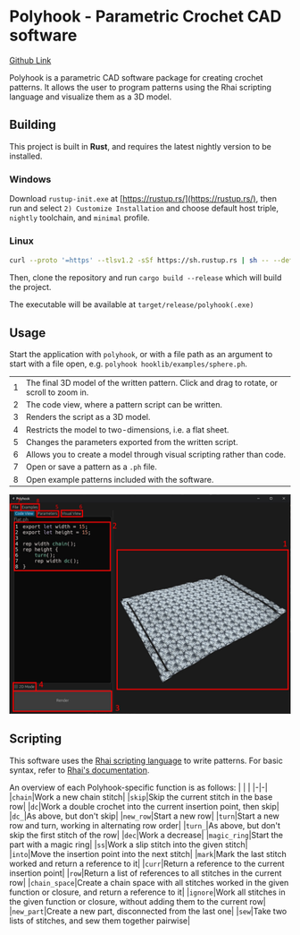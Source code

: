 # Polyhook - Parametric Crochet CAD software
[Github Link](https://github.com/william-gooch/polyhook)

Polyhook is a parametric CAD software package for creating crochet patterns. It allows the user to program patterns using the Rhai scripting language and visualize them as a 3D model.

## Building

This project is built in **Rust**, and requires the latest nightly version to be installed.

### Windows
Download `rustup-init.exe` at [https://rustup.rs/](https://rustup.rs/), then run and select `2) Customize Installation` and choose default host triple, `nightly` toolchain, and `minimal` profile.

### Linux
```bash
curl --proto '=https' --tlsv1.2 -sSf https://sh.rustup.rs | sh -- --default-toolchain nightly --profile minimal
```

Then, clone the repository and run `cargo build --release` which will build the project.

The executable will be available at `target/release/polyhook(.exe)`

## Usage

Start the application with `polyhook`, or with a file path as an argument to start with a file open, e.g. `polyhook hooklib/examples/sphere.ph`.

|   |                                                                                            |
|---|--------------------------------------------------------------------------------------------|
| 1 | The final 3D model of the written pattern. Click and drag to rotate, or scroll to zoom in. |
| 2 | The code view, where a pattern script can be written.                                      |
| 3 | Renders the script as a 3D model.                                                          |
| 4 | Restricts the model to two-dimensions, i.e. a flat sheet.                                  |
| 5 | Changes the parameters exported from the written script.                                   |
| 6 | Allows you to create a model through visual scripting rather than code.                    |
| 7 | Open or save a pattern as a `.ph` file.                                                    |
| 8 | Open example patterns included with the software.                                          |
![Annotated screenshot of Polyhook](images/screenshot.jpg)

## Scripting

This software uses the [Rhai scripting language](https://rhai.rs/) to write patterns. For basic syntax, refer to [Rhai's documentation](https://rhai.rs/book/).

An overview of each Polyhook-specific function is as follows:
| | |
|-|-|
|`chain`|Work a new chain stitch|
|`skip`|Skip the current stitch in the base row|
|`dc`|Work a double crochet into the current insertion point, then skip|
|`dc_`|As above, but don't skip|
|`new_row`|Start a new row|
|`turn`|Start a new row and turn, working in alternating row order|
|`turn_`|As above, but don't skip the first stitch of the row|
|`dec`|Work a decrease|
|`magic_ring`|Start the part with a magic ring|
|`ss`|Work a slip stitch into the given stitch|
|`into`|Move the insertion point into the next stitch|
|`mark`|Mark the last stitch worked and return a reference to it|
|`curr`|Return a reference to the current insertion point|
|`row`|Return a list of references to all stitches in the current row|
|`chain_space`|Create a chain space with all stitches worked in the given function or closure, and return a reference to it|
|`ignore`|Work all stitches in the given function or closure, without adding them to the current row|
|`new_part`|Create a new part, disconnected from the last one|
|`sew`|Take two lists of stitches, and sew them together pairwise|
